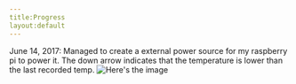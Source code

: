 ```yaml
---
title:Progress
layout:default
---
```


June 14, 2017: 
Managed to create a external power source for my raspberry pi to power it. The down arrow indicates that the temperature is lower than the last recorded temp. 
![Here's the image](https://files.slack.com/files-pri/T09EFU95K-F5TAN2HME/20170614_162310.jpg) 
